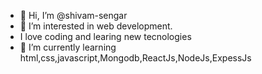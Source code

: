 - 👋 Hi, I’m @shivam-sengar
- 👀 I’m interested in web development.
-   I love coding and learing new tecnologies
- 🌱 I’m currently learning html,css,javascript,Mongodb,ReactJs,NodeJs,ExpessJs



<!---
shivam-sengar/shivam-sengar is a ✨ special ✨ repository because its `README.md` (this file) appears on your GitHub profile.
You can click the Preview link to take a look at your changes.
--->
